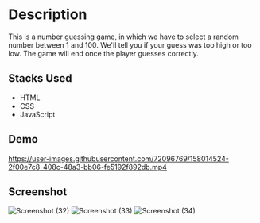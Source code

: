 # Description
This is a number guessing game, in which we have to select a random number between 1 and 100.
We'll tell you if your guess was too high or too low.
The game will end once the player guesses correctly.

## Stacks Used
* HTML  
* CSS
* JavaScript

## Demo

https://user-images.githubusercontent.com/72096769/158014524-2f00e7c8-408c-48a3-bb06-fe5192f892db.mp4

## Screenshot 

![Screenshot (32)](https://user-images.githubusercontent.com/72096769/158014973-0efaf081-e33b-4da9-894c-a51b3a1034c8.png)
![Screenshot (33)](https://user-images.githubusercontent.com/72096769/158014977-bf6b53ba-2d75-4036-8f1e-8a4d23ca0028.png)
![Screenshot (34)](https://user-images.githubusercontent.com/72096769/158014980-545a515f-bbcf-4668-a8f2-ee80662e4bc7.png)